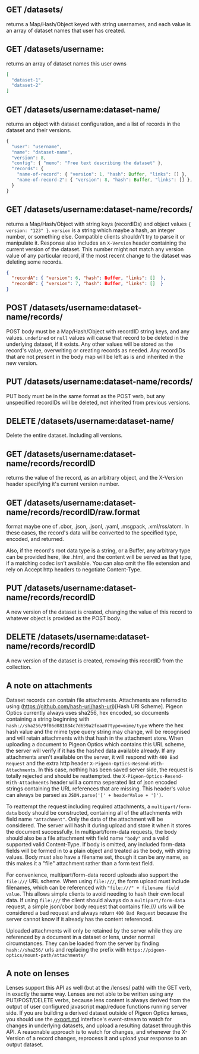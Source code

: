 ## GET /datasets/

returns a Map/Hash/Object keyed with string usernames, and each value is an array of dataset names that user has created.

## GET /datasets/username:

returns an array of dataset names this user owns

```json
[
  "dataset-1",
  "dataset-2"
]
```

## GET /datasets/username:dataset-name/

returns an object with dataset configuration, and a list of records in the dataset and their versions.

```js
{
  "user": "username",
  "name": "dataset-name",
  "version": 8,
  "config": { "memo": "Free text describing the dataset" },
  "records": {
    "name-of-record": { "version": 1, "hash": Buffer, "links": [] },
    "name-of-record-2": { "version": 8, "hash": Buffer, "links": [] },
  }
}
```

## GET /datasets/username:dataset-name/records/

returns a Map/Hash/Object with string keys (recordIDs) and object values `{ version: "123" }`. `version` is a string which maybe a hash, an integer number, or something else. Compatible clients shouldn't try to parse it or manipulate it. Response also includes an `X-Version` header containing the current version of the dataset. This number might not match any version value of any particular record, if the most recent change to the dataset was deleting some records.

```json
{
  "recordA": { "version": 6, "hash": Buffer, "links": []  },
  "recordB": { "version": 7, "hash": Buffer, "links": []  }
}
```

## POST /datasets/username:dataset-name/records/

POST body must be a Map/Hash/Object with recordID string keys, and any values. `undefined` or `null` values will cause that record to be deleted in the underlying dataset, if it exists. Any other values will be stored as the record's value, overwriting or creating records as needed. Any recordIDs that are not present in the body map will be left as is and inherited in the new version.

## PUT /datasets/username:dataset-name/records/

PUT body must be in the same format as the POST verb, but any unspecified recordIDs will be deleted, not inherited from previous versions.

## DELETE /datasets/username:dataset-name/

Delete the entire dataset. Including all versions.

## GET /datasets/username:dataset-name/records/recordID

returns the value of the record, as an arbitrary object, and the X-Version header specifying it's current version number.

## GET /datasets/username:dataset-name/records/recordID/raw.format

format maybe one of .cbor, .json, .jsonl, .yaml, .msgpack, .xml/rss/atom. In these cases, the record's data will be converted to the specified type, encoded, and returned.

Also, if the record's root data type is a string, or a Buffer, any arbitrary type can be provided here, like .html, and the content will be served as that type, if a matching codec isn't available. You can also omit the file extension and rely on Accept http headers to negotiate Content-Type.

## PUT /datasets/username:dataset-name/records/recordID

A new version of the dataset is created, changing the value of this record to whatever object is provided as the POST body.

## DELETE /datasets/username:dataset-name/records/recordID

A new version of the dataset is created, removing this recordID from the collection.

## A note on attachments

Dataset records can contain file attachments. Attachments are referred to using (https://github.com/hash-uri/hash-uri)[Hash URI Scheme]. Pigeon Optics currently always uses sha256, hex encoded, so documents containing a string beginning with `hash://sha256/9f86d081884c7d659a2feaa0?type=mime/type` where the hex hash value and the mime type query string may change, will be recognised and will retain attachments with that hash in the attachment store. When uploading a document to Pigeon Optics which contains this URL scheme, the server will verify if it has the hashed data available already. If any attachments aren't available on the server, it will respond with `400 Bad Request` and the extra http header `X-Pigeon-Optics-Resend-With-Attachments`. In this case, nothing has been saved server side, the request is totally rejected and should be reattempted. the `X-Pigeon-Optics-Resend-With-Attachments` header will a comma seperated list of json encoded strings containing the URL references that are missing. This header's value can always be parsed as `JSON.parse('[' + headerValue + ']')`.

To reattempt the request including required attachments, a `multipart/form-data` body should be constructed, containing all of the attachments with field name `"attachment"`. Only the data of the attachment will be considered. The server will hash it during upload and store it when it stores the document successfully. In multipart/form-data requests, the body should also be a file attachment with field name `"body"` and a valid supported valid Content-Type. If body is omitted, any included form-data fields will be formed in to a plain object and treated as the body, with string values. Body must also have a filename set, though it can be any name, as this makes it a "file" attachment rather than a form text field.

For convenience, multipart/form-data record uploads also support the `file:///` URL scheme. When using `file:///`, the form upload must include filenames, which can be referenced with `"file:///" + filename field value`. This allows simple clients to avoid needing to hash their own local data. If using `file:///` the client should always do a `multipart/form-data` request, a simple json/cbor body request that contains file:/// urls will be considered a bad request and always return `400 Bad Request` because the server cannot know if it already has the content referenced.

Uploaded attachments will only be retained by the server while they are referenced by a document in a dataset or lens, under normal circumstances. They can be loaded from the server by finding `hash://sha256/` urls and replacing the prefix with `https://pigeon-optics/mount-path/attachments/`

## A note on lenses

Lenses support this API as well (but at the /lenses/ path) with the GET verb, in exactly the same way. Lenses are not able to be written using any PUT/POST/DELETE verbs, because lens content is always derived from the output of user configured javascript map/reduce functions running server side. If you are building a derived dataset outside of Pigeon Optics lenses, you should use the [export.md](export.md) interface's event-stream to watch for changes in underlying datasets, and upload a resulting dataset through this API. A reasonable approach is to watch for changes, and whenever the X-Version of a record changes, reprocess it and upload your response to an output dataset.